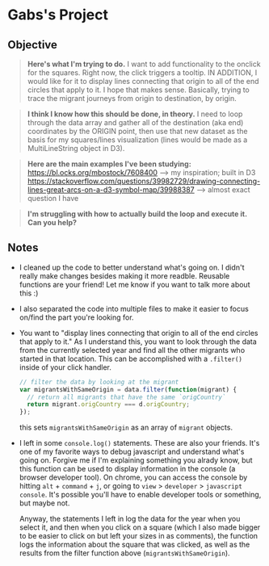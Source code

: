 # Gabs's Project

## Objective

> **Here's what I'm trying to do.**
> I want to add functionality to the onclick for the squares. Right now, the click triggers a tooltip. IN ADDITION, I would like for it to display lines connecting that origin to all of the end circles that apply to it. I hope that makes sense. Basically, trying to trace the migrant journeys from origin to destination, by origin.

> **I think I know how this should be done, in theory.**
> I need to loop through the data array and gather all of the destination (aka end) coordinates by the ORIGIN point, then use that new dataset as the basis for my squares/lines visualization (lines would be made as a MultiLineString object in D3).

> **Here are the main examples I've been studying:**
> https://bl.ocks.org/mbostock/7608400 --> my inspiration; built in D3
> https://stackoverflow.com/questions/39982729/drawing-connecting-lines-great-arcs-on-a-d3-symbol-map/39988387 --> almost exact question I have

> **I'm struggling with how to actually build the loop and execute it. Can you help?**

## Notes
 - I cleaned up the code to better understand what's going on. I didn't really make changes besides making it more readble. Reusable functions are your friend! Let me know if you want to talk more about this :)
 - I also separated the code into multiple files to make it easier to focus on/find the part you're looking for.
 - You want to "display lines connecting that origin to all of the end circles that apply to it." As I understand this, you want to look through the data from the currently selected year and find all the other migrants who started in that location. This can be accomplished with a `.filter()` inside of your click handler.
    ```js
    // filter the data by looking at the migrant
    var migrantsWithSameOrigin = data.filter(function(migrant) {
      // return all migrants that have the same `origCountry`
      return migrant.origCountry === d.origCountry;
    });
    ```
    this sets `migrantsWithSameOrigin` as an array of `migrant` objects.
 - I left in some `console.log()` statements. These are also your friends. It's one of my favorite ways to debug javascript and understand what's going on. Forgive me if I'm explaining something you alrady know, but this function can be used to display information in the console (a browser developer tool). On chrome, you can access the console by hitting `alt` + `command` + `j`, or going to `view` > `developer` > `javascript console`. It's possible you'll have to enable developer tools or something, but maybe not.

   Anyway, the statements I left in log the data for the year when you select it, and then when you click on a square (which I also made bigger to be easier to click on but left your sizes in as comments), the function logs the information about the square that was clicked, as well as the results from the filter function above (`migrantsWithSameOrigin`).
